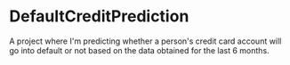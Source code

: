 # DefaultCreditPrediction
A project where I'm predicting whether a person's credit card account will go into default or not based on the data obtained for the last 6 months.
